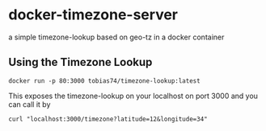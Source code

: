 # docker-timezone-server
a simple timezone-lookup based on geo-tz in a docker container


Using the Timezone Lookup
-------------------------

```
docker run -p 80:3000 tobias74/timezone-lookup:latest
```

This exposes the timezone-lookup on your localhost on port 3000 and you can call it by

```
curl "localhost:3000/timezone?latitude=12&longitude=34"
```




